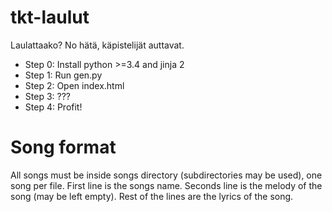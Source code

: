 # tkt-laulut
Laulattaako? No hätä, käpistelijät auttavat.

* Step 0: Install python >=3.4 and jinja 2
* Step 1: Run gen.py
* Step 2: Open index.html
* Step 3: ???
* Step 4: Profit!

# Song format
All songs must be inside songs directory (subdirectories may be used), one song per file.
First line is the songs name. Seconds line is the melody of the song (may be left empty). Rest of the lines are the lyrics of the song.
